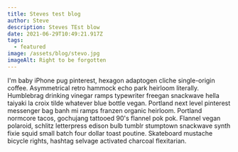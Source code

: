 ```yaml
---
title: Steves test blog
author: Steve
description: Steves TEst blow
date: 2021-06-29T10:49:21.917Z
tags:
  - featured
image: /assets/blog/stevo.jpg
imageAlt: Right to be forgotten
---
```

I'm baby iPhone pug pinterest, hexagon adaptogen cliche single-origin coffee. Asymmetrical retro hammock echo park heirloom literally. Humblebrag drinking vinegar ramps typewriter freegan snackwave hella taiyaki la croix tilde whatever blue bottle vegan. Portland next level pinterest messenger bag banh mi ramps franzen organic heirloom. Portland normcore tacos, gochujang tattooed 90's flannel pok pok. Flannel vegan polaroid, schlitz letterpress edison bulb tumblr stumptown snackwave synth fixie squid small batch four dollar toast poutine. Skateboard mustache bicycle rights, hashtag selvage activated charcoal flexitarian.